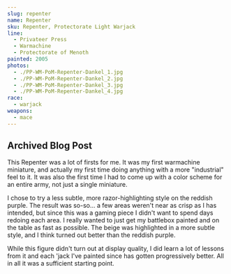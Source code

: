 ```yaml
---
slug: repenter
name: Repenter
sku: Repenter, Protectorate Light Warjack
line:
  - Privateer Press
  - Warmachine
  - Protectorate of Menoth
painted: 2005
photos:
  - ./PP-WM-PoM-Repenter-Dankel_1.jpg
  - ./PP-WM-PoM-Repenter-Dankel_2.jpg
  - ./PP-WM-PoM-Repenter-Dankel_3.jpg
  - ./PP-WM-PoM-Repenter-Dankel_4.jpg
race:
  - warjack
weapons:
  - mace
---
```


## Archived Blog Post

This Repenter was a lot of firsts for me. It was my first warmachine miniature, and actually my first time doing anything with a more "industrial" feel to it. It was also the first time I had to come up with a color scheme for an entire army, not just a single miniature.

I chose to try a less subtle, more razor-highlighting style on the reddish purple. The result was so-so... a few areas weren't near as crisp as I has intended, but since this was a gaming piece I didn't want to spend days redoing each area. I really wanted to just get my battlebox painted and on the table as fast as possible. The beige was highlighted in a more subtle style, and I think turned out better than the reddish purple.

While this figure didn't turn out at display quality, I did learn a lot of lessons from it and each 'jack I've painted since has gotten progressively better. All in all it was a sufficient starting point.
